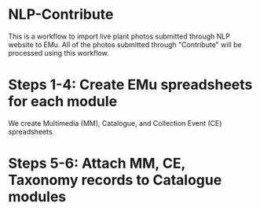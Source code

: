# NLP-Contribute
  This is a workflow to import live plant photos submitted through NLP website to EMu. All of the photos submitted through "Contribute" will be processed using this workflow. 

# Steps 1-4: Create EMu spreadsheets for each module
We create Multimedia (MM), Catalogue, and Collection Event (CE) spreadsheets 

# Steps 5-6: Attach MM, CE, Taxonomy records to Catalogue modules 
